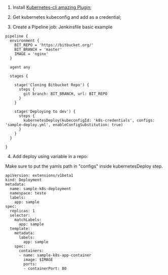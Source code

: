1. Install [Kubernetes-cli amazing Plugin](https://github.com/jenkinsci/kubernetes-cli-plugin);

2. Get kubernetes kubeconfig and add as a credential;

3. Create a Pipeline job: Jenkinsfile basic example

~~~~
pipeline {
  environment {
    BIT_REPO = 'https://bitbucket.org/'
    BIT_BRANCH = 'master'
    IMAGE = 'nginx'
  }

  agent any

  stages {
    
    stage('Cloning Bitbucket Repo') {
      steps {
        git branch: BIT_BRANCH, url: BIT_REPO
      }
    }

    stage('Deploying to dev') {
      steps {
        kubernetesDeploy(kubeconfigId: 'k8s-credentials', configs: 'sample-deploy.yml', enableConfigSubstitution: true)
      }
    }
  }

}
~~~~

4. Add deploy using variable in a repo:

Make sure to put the yamls path in "configs" inside kubernetesDeploy step.

~~~~
apiVersion: extensions/v1beta1
kind: Deployment
metadata:
  name: sample-k8s-deployment
  namespace: teste
  labels:
    app: sample
spec:
  replicas: 1
  selector:
    matchLabels:
      app: sample
  template:
    metadata:
      labels:
        app: sample
    spec:
      containers:
      - name: sample-k8s-app-container
        image: $IMAGE
        ports:
        - containerPort: 80
~~~~
